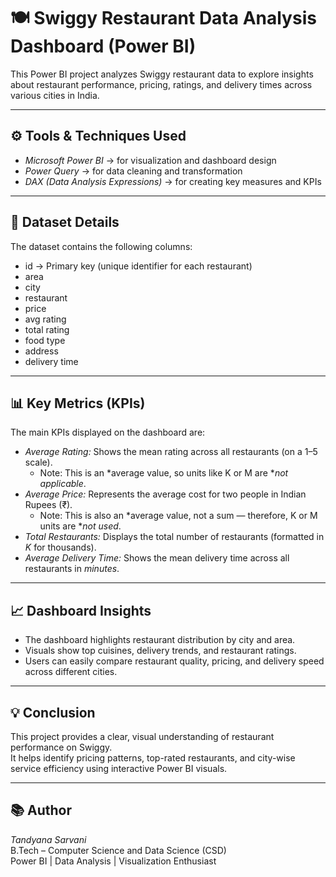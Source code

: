 # 🍽 Swiggy Restaurant Data Analysis Dashboard (Power BI)

This Power BI project analyzes Swiggy restaurant data to explore insights about restaurant performance, pricing, ratings, and delivery times across various cities in India.

---

## ⚙ Tools & Techniques Used
- *Microsoft Power BI* → for visualization and dashboard design  
- *Power Query* → for data cleaning and transformation  
- *DAX (Data Analysis Expressions)* → for creating key measures and KPIs  

---

## 🧾 Dataset Details
The dataset contains the following columns:
- id → Primary key (unique identifier for each restaurant)
- area
- city
- restaurant
- price
- avg rating
- total rating
- food type
- address
- delivery time

---

## 📊 Key Metrics (KPIs)
The main KPIs displayed on the dashboard are:
- *Average Rating:* Shows the mean rating across all restaurants (on a 1–5 scale).  
  - Note: This is an *average value, so units like K or M are **not applicable*.  
- *Average Price:* Represents the average cost for two people in Indian Rupees (₹).  
  - Note: This is also an *average value, not a sum — therefore, K or M units are **not used*.  
- *Total Restaurants:* Displays the total number of restaurants (formatted in *K* for thousands).  
- *Average Delivery Time:* Shows the mean delivery time across all restaurants in *minutes*.

---

## 📈 Dashboard Insights
- The dashboard highlights restaurant distribution by city and area.  
- Visuals show top cuisines, delivery trends, and restaurant ratings.  
- Users can easily compare restaurant quality, pricing, and delivery speed across different cities.  

---

## 💡 Conclusion
This project provides a clear, visual understanding of restaurant performance on Swiggy.  
It helps identify pricing patterns, top-rated restaurants, and city-wise service efficiency using interactive Power BI visuals.

---

## 📚 Author
*Tandyana Sarvani*  
B.Tech – Computer Science and Data Science (CSD)  
Power BI | Data Analysis | Visualization Enthusiast
